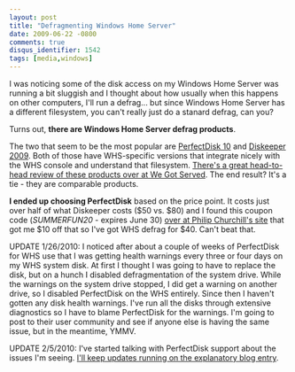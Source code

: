 ```yaml
---
layout: post
title: "Defragmenting Windows Home Server"
date: 2009-06-22 -0800
comments: true
disqus_identifier: 1542
tags: [media,windows]
---
```

I was noticing some of the disk access on my Windows Home Server was
running a bit sluggish and I thought about how usually when this happens
on other computers, I'll run a defrag... but since Windows Home Server
has a different filesystem, you can't really just do a stanard defrag,
can you?

Turns out, **there are Windows Home Server defrag products**.

The two that seem to be the most popular are [PerfectDisk
10](http://www.perfectdisk.com/products/home-perfectdisk10-windows-home-server/learn-more)
and [Diskeeper
2009](http://www.diskeeper.com/Diskeeper/home/homeserver.aspx). Both of
those have WHS-specific versions that integrate nicely with the WHS
console and understand that filesystem. [There's a great head-to-head
review of these products over at We Got
Served](http://www.wegotserved.com/2009/02/03/head-to-head-diskeeper-2009-home-server-vs-perfectdisk-10-for-windows-home-server/).
The end result? It's a tie - they are comparable products.

**I ended up choosing PerfectDisk** based on the price point. It
costs just over half of what Diskeeper costs ($50 vs. $80) and I found
this coupon code (*SUMMERFUN20* - expires June 30) [over at Philip
Churchill's site](http://mswhs.com/2009/06/18/defrag-whs-and-save-10/)
that got me $10 off that so I've got WHS defrag for $40. Can't beat
that.

UPDATE 1/26/2010: I noticed after about a couple of weeks of PerfectDisk
for WHS use that I was getting health warnings every three or four days
on my WHS system disk. At first I thought I was going to have to replace
the disk, but on a hunch I disabled defragmentation of the system drive.
While the warnings on the system drive stopped, I did get a warning on
another drive, so I disabled PerfectDisk on the WHS entirely. Since then
I haven't gotten any disk health warnings. I've run all the disks
through extensive diagnostics so I have to blame PerfectDisk for the
warnings. I'm going to post to their user community and see if anyone
else is having the same issue, but in the meantime, YMMV.

UPDATE 2/5/2010: I've started talking with PerfectDisk support about the
issues I'm seeing. [I'll keep updates running on the explanatory blog
entry](/archive/2010/02/05/working-through-perfectdisk-for-whs-issues.aspx).

